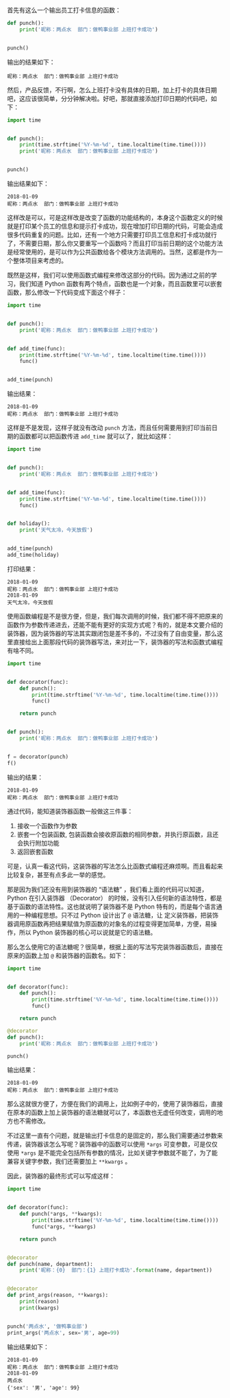首先有这么一个输出员工打卡信息的函数：

```Python
def punch():
    print('昵称：两点水  部门：做鸭事业部 上班打卡成功')


punch()
```

输出的结果如下：

```
昵称：两点水  部门：做鸭事业部 上班打卡成功
```

然后，产品反馈，不行啊，怎么上班打卡没有具体的日期，加上打卡的具体日期吧，这应该很简单，分分钟解决啦。好吧，那就直接添加打印日期的代码吧，如下：

```Python
import time


def punch():
    print(time.strftime('%Y-%m-%d', time.localtime(time.time())))
    print('昵称：两点水  部门：做鸭事业部 上班打卡成功')


punch()
```

输出结果如下：

```
2018-01-09
昵称：两点水  部门：做鸭事业部 上班打卡成功
```

这样改是可以，可是这样改是改变了函数的功能结构的，本身这个函数定义的时候就是打印某个员工的信息和提示打卡成功，现在增加打印日期的代码，可能会造成很多代码重复的问题。比如，还有一个地方只需要打印员工信息和打卡成功就行了，不需要日期，那么你又要重写一个函数吗？而且打印当前日期的这个功能方法是经常使用的，是可以作为公共函数给各个模块方法调用的。当然，这都是作为一个整体项目来考虑的。

既然是这样，我们可以使用函数式编程来修改这部分的代码。因为通过之前的学习，我们知道 Python 函数有两个特点，函数也是一个对象，而且函数里可以嵌套函数，那么修改一下代码变成下面这个样子：

```Python
import time


def punch():
    print('昵称：两点水  部门：做鸭事业部 上班打卡成功')


def add_time(func):
    print(time.strftime('%Y-%m-%d', time.localtime(time.time())))
    func()


add_time(punch)
```

输出结果：

```
2018-01-09
昵称：两点水  部门：做鸭事业部 上班打卡成功
```

这样是不是发现，这样子就没有改动 `punch` 方法，而且任何需要用到打印当前日期的函数都可以把函数传进 `add_time` 就可以了，就比如这样：

```Python
import time


def punch():
    print('昵称：两点水  部门：做鸭事业部 上班打卡成功')


def add_time(func):
    print(time.strftime('%Y-%m-%d', time.localtime(time.time())))
    func()


def holiday():
    print('天气太冷，今天放假')


add_time(punch)
add_time(holiday)
```

打印结果：

```
2018-01-09
昵称：两点水  部门：做鸭事业部 上班打卡成功
2018-01-09
天气太冷，今天放假
```

使用函数编程是不是很方便，但是，我们每次调用的时候，我们都不得不把原来的函数作为参数传递进去，还能不能有更好的实现方式呢？有的，就是本文要介绍的装饰器，因为装饰器的写法其实跟闭包是差不多的，不过没有了自由变量，那么这里直接给出上面那段代码的装饰器写法，来对比一下，装饰器的写法和函数式编程有啥不同。

```Python
import time


def decorator(func):
    def punch():
        print(time.strftime('%Y-%m-%d', time.localtime(time.time())))
        func()

    return punch


def punch():
    print('昵称：两点水  部门：做鸭事业部 上班打卡成功')


f = decorator(punch)
f()
```

输出的结果：

```
2018-01-09
昵称：两点水  部门：做鸭事业部 上班打卡成功
```

通过代码，能知道装饰器函数一般做这三件事：

1. 接收一个函数作为参数
2. 嵌套一个包装函数, 包装函数会接收原函数的相同参数，并执行原函数，且还会执行附加功能
3. 返回嵌套函数

可是，认真一看这代码，这装饰器的写法怎么比函数式编程还麻烦啊。而且看起来比较复杂，甚至有点多此一举的感觉。

那是因为我们还没有用到装饰器的 “语法糖” ，我们看上面的代码可以知道， Python 在引入装饰器 （Decorator）  的时候，没有引入任何新的语法特性，都是基于函数的语法特性。这也就说明了装饰器不是 Python 特有的，而是每个语言通用的一种编程思想。只不过  Python 设计出了 `@` 语法糖，让 定义装饰器，把装饰器调用原函数再把结果赋值为原函数的对象名的过程变得更加简单，方便，易操作，所以 Python 装饰器的核心可以说就是它的语法糖。

那么怎么使用它的语法糖呢？很简单，根据上面的写法写完装饰器函数后，直接在原来的函数上加 `@` 和装饰器的函数名。如下：

```Python
import time


def decorator(func):
    def punch():
        print(time.strftime('%Y-%m-%d', time.localtime(time.time())))
        func()

    return punch

@decorator
def punch():
    print('昵称：两点水  部门：做鸭事业部 上班打卡成功')

punch()
```

输出结果：

```
2018-01-09
昵称：两点水  部门：做鸭事业部 上班打卡成功
```

那么这就很方便了，方便在我们的调用上，比如例子中的，使用了装饰器后，直接在原本的函数上加上装饰器的语法糖就可以了，本函数也无虚任何改变，调用的地方也不需修改。

不过这里一直有个问题，就是输出打卡信息的是固定的，那么我们需要通过参数来传递，装饰器该怎么写呢？装饰器中的函数可以使用 `*args` 可变参数，可是仅仅使用 `*args` 是不能完全包括所有参数的情况，比如关键字参数就不能了，为了能兼容关键字参数，我们还需要加上 `**kwargs` 。

因此，装饰器的最终形式可以写成这样：

```Python
import time


def decorator(func):
    def punch(*args, **kwargs):
        print(time.strftime('%Y-%m-%d', time.localtime(time.time())))
        func(*args, **kwargs)

    return punch


@decorator
def punch(name, department):
    print('昵称：{0}  部门：{1} 上班打卡成功'.format(name, department))


@decorator
def print_args(reason, **kwargs):
    print(reason)
    print(kwargs)


punch('两点水', '做鸭事业部')
print_args('两点水', sex='男', age=99)
```

输出结果如下：

```
2018-01-09
昵称：两点水  部门：做鸭事业部 上班打卡成功
2018-01-09
两点水
{'sex': '男', 'age': 99}
```